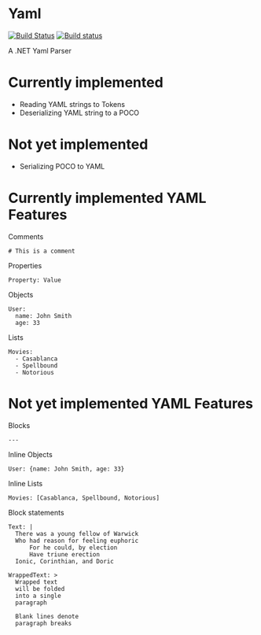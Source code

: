 # Yaml
[![Build Status](https://travis-ci.org/WickedFlame/Yaml.svg?branch=master)](https://travis-ci.org/WickedFlame/Yaml)
[![Build status](https://ci.appveyor.com/api/projects/status/u0vhwefngralstax?svg=true)](https://ci.appveyor.com/project/chriswalpen/yaml)

A .NET Yaml Parser

# Currently implemented 
- Reading YAML strings to Tokens
- Deserializing YAML string to a POCO

# Not yet implemented 
- Serializing POCO to YAML

# Currently implemented YAML Features
Comments
```
# This is a comment
```

Properties
```
Property: Value
```

Objects
```
User:
  name: John Smith
  age: 33
```

Lists
```
Movies:
  - Casablanca
  - Spellbound
  - Notorious
```


# Not yet implemented YAML Features

Blocks
```
--- 
```

Inline Objects
```
User: {name: John Smith, age: 33}
```

Inline Lists
```
Movies: [Casablanca, Spellbound, Notorious]
```

Block statements
```
Text: |
  There was a young fellow of Warwick
  Who had reason for feeling euphoric
      For he could, by election
      Have triune erection
  Ionic, Corinthian, and Doric

WrappedText: >
  Wrapped text
  will be folded
  into a single
  paragraph

  Blank lines denote
  paragraph breaks

```

